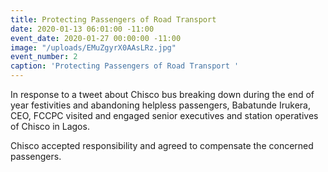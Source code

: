 ```yaml
---
title: Protecting Passengers of Road Transport
date: 2020-01-13 06:01:00 -11:00
event_date: 2020-01-27 00:00:00 -11:00
image: "/uploads/EMuZgyrX0AAsLRz.jpg"
event_number: 2
caption: 'Protecting Passengers of Road Transport '
---
```


In response to a tweet about Chisco bus breaking down during the end of year festivities and abandoning helpless passengers, Babatunde Irukera, CEO, FCCPC visited and engaged senior executives and station operatives of Chisco in Lagos.

Chisco accepted responsibility and agreed to compensate the concerned passengers.
